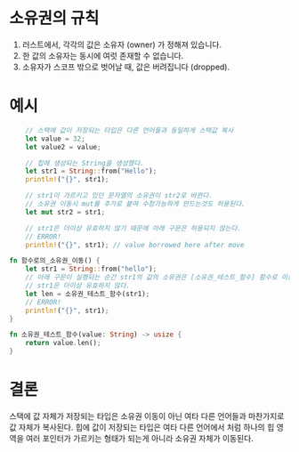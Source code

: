 # 소유권의 규칙
1. 러스트에서, 각각의 값은 소유자 (owner) 가 정해져 있습니다.
1. 한 값의 소유자는 동시에 여럿 존재할 수 없습니다.
1. 소유자가 스코프 밖으로 벗어날 때, 값은 버려집니다 (dropped).

# 예시
```rust
    // 스택에 값이 저장되는 타입은 다른 언어들과 동일하게 스택값 복사
    let value = 32;
    let value2 = value;
```

```rust 
    // 힙에 생성되는 String을 생성했다.
    let str1 = String::from("Hello");
    println!("{}", str1);

    // str1이 가르키고 있던 문자열의 소유권이 str2로 바뀐다.
    // 소유권 이동시 mut를 추가로 붙여 수정가능하게 만드는것도 허용된다.
    let mut str2 = str1;

    // str1은 더이상 유효하지 않기 때문에 아래 구문은 허용되지 않는다.
    // ERROR!
    println!("{}", str1); // value borrowed here after move
```

```rust
fn 함수로의_소유권_이동() {
    let str1 = String::from("hello");
    // 아래 구문이 실행되는 순간 str1의 값의 소유권은 [소유권_테스트_함수] 함수로 이동한다.
    // str1은 더이상 유효하지 않다.
    let len = 소유권_테스트_함수(str1);
    // ERROR!
    println!("{}", str1);
}

fn 소유권_테스트_함수(value: String) -> usize {
    return value.len();
}
```

# 결론 
스택에 값 자체가 저장되는 타입은 소유권 이동이 아닌 여타 다른 언어들과 마찬가지로 값 자체가 복사된다.
힙에 값이 저장되는 타입은 여타 다른 언어에서 처럼 하나의 힙 영역을 여러 포인터가 가르키는 형태가 되는게 아니라 소유권 자체가 이동된다. 

